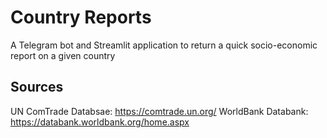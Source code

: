 # Country Reports
A Telegram bot and Streamlit application to return a quick socio-economic report on a given country

## Sources
UN ComTrade Databsae: https://comtrade.un.org/
WorldBank Databank: https://databank.worldbank.org/home.aspx
